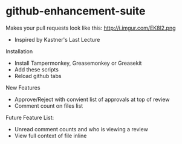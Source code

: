 github-enhancement-suite
========================

Makes your pull requests look like this: http://i.imgur.com/EK8l2.png

* Inspired by Kastner's Last Lecture

Installation
* Install Tampermonkey, Greasemonkey or Greasekit
* Add these scripts
* Reload github tabs

New Features
* Approve/Reject with convient list of approvals at top of review
* Comment count on files list

Future Feature List:
* Unread comment counts and who is viewing a review
* View full context of file inline
